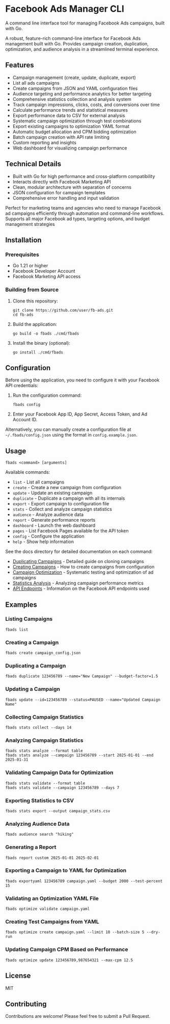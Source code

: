 # Facebook Ads Manager CLI

A command line interface tool for managing Facebook Ads campaigns, built with Go.

A robust, feature-rich command-line interface for Facebook Ads management built with Go. Provides campaign creation, duplication, optimization, and
  audience analysis in a streamlined terminal experience.

## Features

- Campaign management (create, update, duplicate, export)
- List all ads campaigns
- Create campaigns from JSON and YAML configuration files
- Audience targeting and performance analytics for better targeting
- Comprehensive statistics collection and analysis system
- Track campaign impressions, clicks, costs, and conversions over time
- Calculate performance trends and statistical measures
- Export performance data to CSV for external analysis
- Systematic campaign optimization through test combinations
- Export existing campaigns to optimization YAML format
- Automatic budget allocation and CPM bidding optimization
- Batch campaign creation with API rate limiting
- Custom reporting and insights
- Web dashboard for visualizing campaign performance

## Technical Details

- Built with Go for high performance and cross-platform compatibility
- Interacts directly with Facebook Marketing API
- Clean, modular architecture with separation of concerns
- JSON configuration for campaign templates
- Comprehensive error handling and input validation

Perfect for marketing teams and agencies who need to manage Facebook ad campaigns efficiently through automation and command-line workflows. Supports
all major Facebook ad types, targeting options, and budget management strategies

## Installation

### Prerequisites

- Go 1.21 or higher
- Facebook Developer Account
- Facebook Marketing API access

### Building from Source

1. Clone this repository:
   ```
   git clone https://github.com/user/fb-ads.git
   cd fb-ads
   ```

2. Build the application:
   ```
   go build -o fbads ./cmd/fbads
   ```

3. Install the binary (optional):
   ```
   go install ./cmd/fbads
   ```

## Configuration

Before using the application, you need to configure it with your Facebook API credentials:

1. Run the configuration command:
   ```
   fbads config
   ```

2. Enter your Facebook App ID, App Secret, Access Token, and Ad Account ID.

Alternatively, you can manually create a configuration file at `~/.fbads/config.json` using the format in `config.example.json`.

## Usage

```
fbads <command> [arguments]
```

Available commands:

- `list` - List all campaigns
- `create` - Create a new campaign from configuration
- `update` - Update an existing campaign 
- `duplicate` - Duplicate a campaign with all its internals
- `export` - Export campaign to configuration file
- `stats` - Collect and analyze campaign statistics
- `audience` - Analyze audience data
- `report` - Generate performance reports
- `dashboard` - Launch the web dashboard
- `pages` - List Facebook Pages available for the API token
- `config` - Configure the application
- `help` - Show help information

See the docs directory for detailed documentation on each command:

- [Duplicating Campaigns](docs/campaign_duplicate.md) - Detailed guide on cloning campaigns
- [Creating Campaigns](docs/campaign_create.md) - How to create campaigns from configuration
- [Campaign Optimization](docs/campaign_optimization.md) - Systematic testing and optimization of ad campaigns
- [Statistics Analysis](docs/statistics_analysis.md) - Analyzing campaign performance metrics
- [API Endpoints](docs/api_endpoints.md) - Information on the Facebook API endpoints used

## Examples

### Listing Campaigns

```
fbads list
```

### Creating a Campaign

```
fbads create campaign_config.json
```

### Duplicating a Campaign

```
fbads duplicate 123456789 --name="New Campaign" --budget-factor=1.5
```

### Updating a Campaign

```
fbads update --id=123456789 --status=PAUSED --name="Updated Campaign Name"
```

### Collecting Campaign Statistics

```
fbads stats collect --days 14
```

### Analyzing Campaign Statistics

```
fbads stats analyze --format table
fbads stats analyze --campaign 123456789 --start 2025-01-01 --end 2025-01-31
```

### Validating Campaign Data for Optimization

```
fbads stats validate --format table
fbads stats validate --campaign 123456789 --days 7
```

### Exporting Statistics to CSV

```
fbads stats export --output campaign_stats.csv
```

### Analyzing Audience Data

```
fbads audience search "hiking"
```

### Generating a Report

```
fbads report custom 2025-01-01 2025-02-01
```

### Exporting a Campaign to YAML for Optimization

```
fbads exportyaml 123456789 campaign.yaml --budget 2000 --test-percent 15
```

### Validating an Optimization YAML File

```
fbads optimize validate campaign.yaml
```

### Creating Test Campaigns from YAML

```
fbads optimize create campaign.yaml --limit 10 --batch-size 5 --dry-run
```

### Updating Campaign CPM Based on Performance

```
fbads optimize update 123456789,987654321 --max-cpm 12.5
```

## License

MIT

## Contributing

Contributions are welcome! Please feel free to submit a Pull Request.